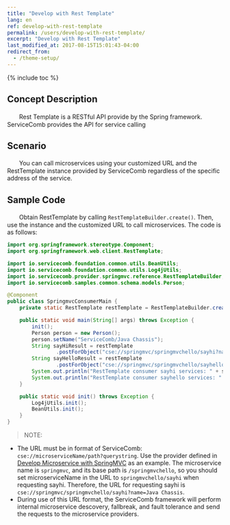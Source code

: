 ```yaml
---
title: "Develop with Rest Template"
lang: en
ref: develop-with-rest-template
permalink: /users/develop-with-rest-template/
excerpt: "Develop with Rest Template"
last_modified_at: 2017-08-15T15:01:43-04:00
redirect_from:
  - /theme-setup/
---
```


{% include toc %}
## Concept Description

　　Rest Template is a RESTful API provide by the Spring framework.  ServiceComb provides the API for service calling

## Scenario

　　You can call microservices using your customized URL and the RestTemplate instance provided by ServiceComb regardless of the specific address of the service.

## Sample Code

　　Obtain RestTemplate by calling `RestTemplateBuilder.create()`. Then, use the instance and the customized URL to call microservices. The code is as follows:

```java
import org.springframework.stereotype.Component;
import org.springframework.web.client.RestTemplate;

import io.servicecomb.foundation.common.utils.BeanUtils;
import io.servicecomb.foundation.common.utils.Log4jUtils;
import io.servicecomb.provider.springmvc.reference.RestTemplateBuilder;
import io.servicecomb.samples.common.schema.models.Person;

@Component
public class SpringmvcConsumerMain {
    private static RestTemplate restTemplate = RestTemplateBuilder.create();

    public static void main(String[] args) throws Exception {
        init();
        Person person = new Person();
        person.setName("ServiceComb/Java Chassis");
        String sayHiResult = restTemplate
                .postForObject("cse://springmvc/springmvchello/sayhi?name=Java Chassis", null, String.class);
        String sayHelloResult = restTemplate
                .postForObject("cse://springmvc/springmvchello/sayhello", person, String.class);
        System.out.println("RestTemplate consumer sayhi services: " + sayHiResult);
        System.out.println("RestTemplate consumer sayhello services: " + sayHelloResult);
    }

    public static void init() throws Exception {
        Log4jUtils.init();
        BeanUtils.init();
    }
}
```

> NOTE:
- The URL must be in format of ServiceComb: `cse://microserviceName/path?querystring`. Use the provider defined in [Develop Microservice with SpringMVC](/users/develop-with-springmvc/) as an example. The microservice name is `springmvc`, and its base path is `/springmvchello`, so you should set microserviceName in the URL to  `springmvchello/sayhi` when requesting sayhi. Therefore, the URL for requesting sayhi is  `cse://springmvc/springmvchello/sayhi?name=Java Chassis`.
- During use of this URL format, the ServiceComb framework will perform internal microservice descovery, fallbreak, and fault tolerance and send the requests to the microservice providers.

